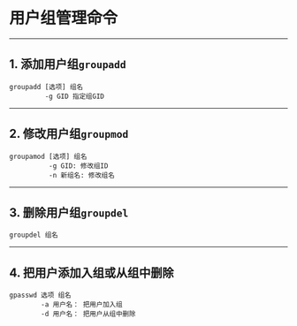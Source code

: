 # 用户组管理命令

---

## 1. 添加用户组`groupadd`

```Linux
groupadd [选项] 组名
         -g GID 指定组GID
```

---

## 2. 修改用户组`groupmod`

```Linux
groupamod [选项] 组名
          -g GID: 修改组ID
          -n 新组名: 修改组名 
```

---

## 3. 删除用户组`groupdel`

```Linux
groupdel 组名
```

---

## 4. 把用户添加入组或从组中删除

```Linux
gpasswd 选项 组名
        -a 用户名： 把用户加入组
        -d 用户名： 把用户从组中删除
```
